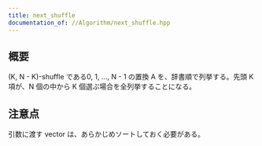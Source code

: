 ```yaml
---
title: next_shuffle
documentation_of: //Algorithm/next_shuffle.hpp
---
```


## 概要

(K, N - K)-shuffle である0, 1, ..., N - 1 の置換 A を、辞書順で列挙する。先頭 K 項が、N 個の中から K 個選ぶ場合を全列挙することになる。

## 注意点

引数に渡す vector は、あらかじめソートしておく必要がある。
